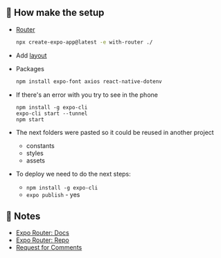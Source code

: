 ## 🚀 How make the setup

- [Router](https://expo.github.io/router/docs)
  ```sh
  npx create-expo-app@latest -e with-router ./
  ```
- Add [layout](https://expo.github.io/router/docs/guides/)
- Packages
  ```sh
  npm install expo-font axios react-native-dotenv
  ```
- If there's an error with you try to see in the phone

  ```
  npm install -g expo-cli
  expo-cli start --tunnel
  npm start
  ```

- The next folders were pasted so it could be reused in another project

  - constants
  - styles
  - assets

- To deploy we need to do the next steps:
  - `npm install -g expo-cli`
  - `expo publish` - yes

## 📝 Notes

- [Expo Router: Docs](https://expo.github.io/router)
- [Expo Router: Repo](https://github.com/expo/router)
- [Request for Comments](https://github.com/expo/router/discussions/1)
